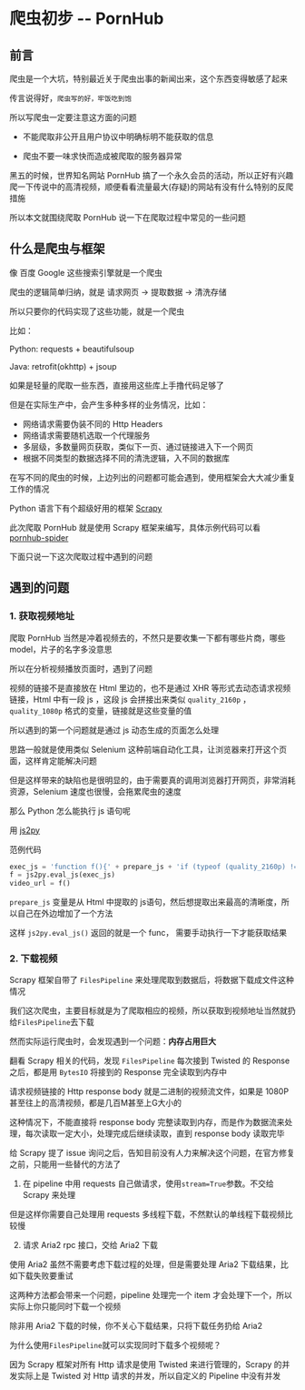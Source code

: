 # 爬虫初步 -- PornHub


## 前言

爬虫是一个大坑，特别最近关于爬虫出事的新闻出来，这个东西变得敏感了起来

传言说得好，`爬虫写的好，牢饭吃到饱` 

所以写爬虫一定要注意这方面的问题

- 不能爬取非公开且用户协议中明确标明不能获取的信息

- 爬虫不要一味求快而造成被爬取的服务器异常


黑五的时候，世界知名网站 PornHub 搞了一个永久会员的活动，所以正好有兴趣爬一下传说中的高清视频，顺便看看流量最大(存疑)的网站有没有什么特别的反爬措施

所以本文就围绕爬取 PornHub 说一下在爬取过程中常见的一些问题


## 什么是爬虫与框架

像 百度 Google 这些搜索引擎就是一个爬虫

爬虫的逻辑简单归纳，就是 请求网页 -> 提取数据 -> 清洗存储

所以只要你的代码实现了这些功能，就是一个爬虫

比如：

Python: requests + beautifulsoup

Java: retrofit(okhttp) + jsoup

如果是轻量的爬取一些东西，直接用这些库上手撸代码足够了

但是在实际生产中，会产生多种多样的业务情况，比如：

- 网络请求需要伪装不同的 Http Headers
- 网络请求需要随机选取一个代理服务
- 多层级，多数量网页获取，类似下一页、通过链接进入下一个网页
- 根据不同类型的数据选择不同的清洗逻辑，入不同的数据库

在写不同的爬虫的时候，上边列出的问题都可能会遇到，使用框架会大大减少重复工作的情况

Python 语言下有个超级好用的框架 [Scrapy](https://scrapy.org/)

此次爬取 PornHub 就是使用 Scrapy 框架来编写，具体示例代码可以看 [pornhub-spider](https://github.com/lizhaode/pornhub)

下面只说一下这次爬取过程中遇到的问题

## 遇到的问题

### 1. 获取视频地址

爬取 PornHub 当然是冲着视频去的，不然只是要收集一下都有哪些片商，哪些model，片子的名字多没意思

所以在分析视频播放页面时，遇到了问题

视频的链接不是直接放在 Html 里边的，也不是通过 XHR 等形式去动态请求视频链接，Html 中有一段 js ，这段 js 会拼接出来类似 `quality_2160p` ，`quality_1080p` 格式的变量，链接就是这些变量的值

所以遇到的第一个问题就是通过 js 动态生成的页面怎么处理

思路一般就是使用类似 Selenium 这种前端自动化工具，让浏览器来打开这个页面，这样肯定能解决问题

但是这样带来的缺陷也是很明显的，由于需要真的调用浏览器打开网页，非常消耗资源，Selenium 速度也很慢，会拖累爬虫的速度

那么 Python 怎么能执行 js 语句呢

用 [js2py](https://github.com/PiotrDabkowski/Js2Py)

范例代码

```python
exec_js = 'function f(){' + prepare_js + 'if (typeof (quality_2160p) != "undefined") { return quality_2160p; } else if (typeof (quality_1440p) != "undefined") { return quality_1440p;} else if (typeof (quality_1080p) != "undefined") {return quality_1080p;} else if (typeof (quality_720p) != "undefined") { return quality_720p; } else { return ""; }} '
f = js2py.eval_js(exec_js)
video_url = f()
```

`prepare_js` 变量是从 Html 中提取的 js语句，然后想提取出来最高的清晰度，所以自己在外边增加了一个方法

这样 `js2py.eval_js()` 返回的就是一个 func， 需要手动执行一下才能获取结果

### 2. 下载视频

Scrapy 框架自带了 `FilesPipeline` 来处理爬取到数据后，将数据下载成文件这种情况

我们这次爬虫，主要目标就是为了爬取相应的视频，所以获取到视频地址当然就扔给`FilesPipeline`去下载

然而实际运行爬虫时，会发现遇到一个问题：**内存占用巨大**

翻看 Scrapy 相关的代码，发现 `FilesPipeline` 每次接到 Twisted 的 Response 之后，都是用 `BytesIO` 将接到的 Response 完全读取到内存中

请求视频链接的 Http response body 就是二进制的视频流文件，如果是 1080P 甚至往上的高清视频，都是几百M甚至上G大小的

这种情况下，不能直接将 response body 完整读取到内存，而是作为数据流来处理，每次读取一定大小，处理完成后继续读取，直到 response body 读取完毕

给 Scrapy 提了 issue 询问之后，告知目前没有人力来解决这个问题，在官方修复之前，只能用一些替代的方法了

1. 在 pipeline 中用 requests 自己做请求，使用`stream=True`参数。不交给 Scrapy 来处理

但是这样你需要自己处理用 requests 多线程下载，不然默认的单线程下载视频比较慢

2. 请求 Aria2 rpc 接口，交给 Aria2 下载

使用 Aria2 虽然不需要考虑下载过程的处理，但是需要处理 Aria2 下载结果，比如下载失败要重试

这两种方法都会带来一个问题，pipeline 处理完一个 item 才会处理下一个，所以实际上你只能同时下载一个视频

除非用 Aria2 下载的时候，你不关心下载结果，只将下载任务扔给 Aria2

为什么使用`FilesPipeline`就可以实现同时下载多个视频呢？

因为 Scrapy 框架对所有 Http 请求是使用 Twisted 来进行管理的，Scrapy 的并发实际上是 Twisted 对 Http 请求的并发，所以自定义的 Pipeline 中没有并发